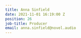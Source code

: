 ```yaml
---
title: Anna Sinfield
date: 2021-11-01 16:19:00 Z
position: 26
job-title: Producer
email: anna.sinfield@novel.audio
---
```


